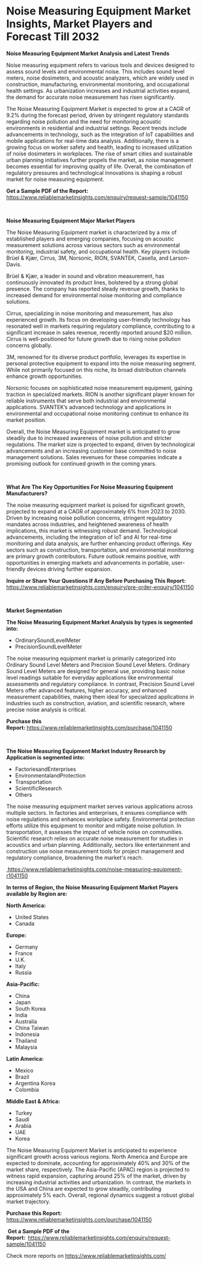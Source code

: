 <p><h1>Noise Measuring Equipment Market Insights, Market Players and Forecast Till 2032</h1></p><p><strong>Noise Measuring Equipment Market Analysis and Latest Trends</strong></p>
<p><p>Noise measuring equipment refers to various tools and devices designed to assess sound levels and environmental noise. This includes sound level meters, noise dosimeters, and acoustic analyzers, which are widely used in construction, manufacturing, environmental monitoring, and occupational health settings. As urbanization increases and industrial activities expand, the demand for accurate noise measurement has risen significantly.</p><p>The Noise Measuring Equipment Market is expected to grow at a CAGR of 9.2% during the forecast period, driven by stringent regulatory standards regarding noise pollution and the need for monitoring acoustic environments in residential and industrial settings. Recent trends include advancements in technology, such as the integration of IoT capabilities and mobile applications for real-time data analysis. Additionally, there is a growing focus on worker safety and health, leading to increased utilization of noise dosimeters in workplaces. The rise of smart cities and sustainable urban planning initiatives further propels the market, as noise management becomes essential for improving quality of life. Overall, the combination of regulatory pressures and technological innovations is shaping a robust market for noise measuring equipment.</p></p>
<p><strong>Get a Sample PDF of the Report:&nbsp;</strong> <a href="https://www.reliablemarketinsights.com/enquiry/request-sample/1041150?utm_campaign=2102&utm_medium=2&utm_source=Github&utm_content=ia&utm_term=08042025&utm_id=noise-measuring-equipment">https://www.reliablemarketinsights.com/enquiry/request-sample/1041150</a></p>
<p>&nbsp;</p>
<p><strong>Noise Measuring Equipment Major Market Players</strong></p>
<p><p>The Noise Measuring Equipment market is characterized by a mix of established players and emerging companies, focusing on acoustic measurement solutions across various sectors such as environmental monitoring, industrial safety, and occupational health. Key players include Brüel & Kjær, Cirrus, 3M, Norsonic, RION, SVANTEK, Casella, and Larson-Davis.</p><p>Brüel & Kjær, a leader in sound and vibration measurement, has continuously innovated its product lines, bolstered by a strong global presence. The company has reported steady revenue growth, thanks to increased demand for environmental noise monitoring and compliance solutions.</p><p>Cirrus, specializing in noise monitoring and measurement, has also experienced growth. Its focus on developing user-friendly technology has resonated well in markets requiring regulatory compliance, contributing to a significant increase in sales revenue, recently reported around $20 million. Cirrus is well-positioned for future growth due to rising noise pollution concerns globally.</p><p>3M, renowned for its diverse product portfolio, leverages its expertise in personal protective equipment to expand into the noise measuring segment. While not primarily focused on this niche, its broad distribution channels enhance growth opportunities.</p><p>Norsonic focuses on sophisticated noise measurement equipment, gaining traction in specialized markets. RION is another significant player known for reliable instruments that serve both industrial and environmental applications. SVANTEK’s advanced technology and applications in environmental and occupational noise monitoring continue to enhance its market position.</p><p>Overall, the Noise Measuring Equipment market is anticipated to grow steadily due to increased awareness of noise pollution and stricter regulations. The market size is projected to expand, driven by technological advancements and an increasing customer base committed to noise management solutions. Sales revenues for these companies indicate a promising outlook for continued growth in the coming years.</p></p>
<p>&nbsp;</p>
<p><strong>What Are The Key Opportunities For Noise Measuring Equipment Manufacturers?</strong></p>
<p><p>The noise measuring equipment market is poised for significant growth, projected to expand at a CAGR of approximately 6% from 2023 to 2030. Driven by increasing noise pollution concerns, stringent regulatory mandates across industries, and heightened awareness of health implications, this market is witnessing robust demand. Technological advancements, including the integration of IoT and AI for real-time monitoring and data analysis, are further enhancing product offerings. Key sectors such as construction, transportation, and environmental monitoring are primary growth contributors. Future outlook remains positive, with opportunities in emerging markets and advancements in portable, user-friendly devices driving further expansion.</p></p>
<p><strong>Inquire or Share Your Questions If Any Before Purchasing This Report:</strong> <a href="https://www.reliablemarketinsights.com/enquiry/pre-order-enquiry/1041150?utm_campaign=2102&utm_medium=2&utm_source=Github&utm_content=ia&utm_term=08042025&utm_id=noise-measuring-equipment">https://www.reliablemarketinsights.com/enquiry/pre-order-enquiry/1041150</a></p>
<p>&nbsp;</p>
<p><strong>Market Segmentation</strong></p>
<p><strong>The Noise Measuring Equipment Market Analysis by types is segmented into:</strong></p>
<p><ul><li>OrdinarySoundLevelMeter</li><li>PrecisionSoundLevelMeter</li></ul></p>
<p><p>The noise measuring equipment market is primarily categorized into Ordinary Sound Level Meters and Precision Sound Level Meters. Ordinary Sound Level Meters are designed for general use, providing basic noise level readings suitable for everyday applications like environmental assessments and regulatory compliance. In contrast, Precision Sound Level Meters offer advanced features, higher accuracy, and enhanced measurement capabilities, making them ideal for specialized applications in industries such as construction, aviation, and scientific research, where precise noise analysis is critical.</p></p>
<p><strong>Purchase this Report:&nbsp;</strong><a href="https://www.reliablemarketinsights.com/purchase/1041150?utm_campaign=2102&utm_medium=2&utm_source=Github&utm_content=ia&utm_term=08042025&utm_id=noise-measuring-equipment">https://www.reliablemarketinsights.com/purchase/1041150</a></p>
<p>&nbsp;</p>
<p><strong>The Noise Measuring Equipment Market Industry Research by Application is segmented into:</strong></p>
<p><ul><li>FactoriesandEnterprises</li><li>EnvironmentalandProtection</li><li>Transportation</li><li>ScientificResearch</li><li>Others</li></ul></p>
<p><p>The noise measuring equipment market serves various applications across multiple sectors. In factories and enterprises, it ensures compliance with noise regulations and enhances workplace safety. Environmental protection efforts utilize this equipment to monitor and mitigate noise pollution. In transportation, it assesses the impact of vehicle noise on communities. Scientific research relies on accurate noise measurement for studies in acoustics and urban planning. Additionally, sectors like entertainment and construction use noise measurement tools for project management and regulatory compliance, broadening the market's reach.</p></p>
<p><a href="https://www.reliablemarketinsights.com/noise-measuring-equipment-r1041150?utm_campaign=2102&utm_medium=2&utm_source=Github&utm_content=ia&utm_term=08042025&utm_id=noise-measuring-equipment">&nbsp;https://www.reliablemarketinsights.com/noise-measuring-equipment-r1041150</a></p>
<p><strong>In terms of Region, the Noise Measuring Equipment Market Players available by Region are:</strong></p>
<p>
    <p> <strong> North America: </strong>
        <ul>
            <li>United States</li>
            <li>Canada</li>
        </ul>
        </p> 
    <p> <strong> Europe: </strong>
        <ul>
            <li>Germany</li>
            <li>France</li>
            <li>U.K.</li>
            <li>Italy</li>
            <li>Russia</li>
        </ul>
        </p> 
    <p> <strong> Asia-Pacific: </strong>
        <ul>
            <li>China</li>
            <li>Japan</li>
            <li>South Korea</li>
            <li>India</li>
            <li>Australia</li>
            <li>China Taiwan</li>
            <li>Indonesia</li>
            <li>Thailand</li>
            <li>Malaysia</li>
        </ul>
        </p> 
    <p> <strong> Latin America: </strong>
        <ul>
            <li>Mexico</li>
            <li>Brazil</li>
            <li>Argentina Korea</li>
            <li>Colombia</li>
        </ul>
        </p> 
    <p> <strong> Middle East & Africa: </strong>
        <ul>
            <li>Turkey</li>
            <li>Saudi</li>
            <li>Arabia</li>
            <li>UAE</li>
            <li>Korea</li>
        </ul>
    </p>
    </p>
<p><p>The Noise Measuring Equipment Market is anticipated to experience significant growth across various regions. North America and Europe are expected to dominate, accounting for approximately 40% and 30% of the market share, respectively. The Asia-Pacific (APAC) region is projected to witness rapid expansion, capturing around 25% of the market, driven by increasing industrial activities and urbanization. In contrast, the markets in the USA and China are expected to grow steadily, contributing approximately 5% each. Overall, regional dynamics suggest a robust global market trajectory.</p></p>
<p><strong>Purchase this Report: </strong><a href="https://www.reliablemarketinsights.com/purchase/1041150?utm_campaign=2102&utm_medium=2&utm_source=Github&utm_content=ia&utm_term=08042025&utm_id=noise-measuring-equipment">https://www.reliablemarketinsights.com/purchase/1041150</a></p>
<p>&nbsp;<strong>Get a Sample PDF of the Report:&nbsp;&nbsp;</strong><a href="https://www.reliablemarketinsights.com/enquiry/request-sample/1041150?utm_campaign=2102&utm_medium=2&utm_source=Github&utm_content=ia&utm_term=08042025&utm_id=noise-measuring-equipment">https://www.reliablemarketinsights.com/enquiry/request-sample/1041150</a></p>
<p><strong></strong></p>
<p>Check more reports on <a href="https://www.reliablemarketinsights.com/?utm_campaign=2102&utm_medium=2&utm_source=Github&utm_content=ia&utm_term=08042025&utm_id=noise-measuring-equipment">https://www.reliablemarketinsights.com/</a></p>